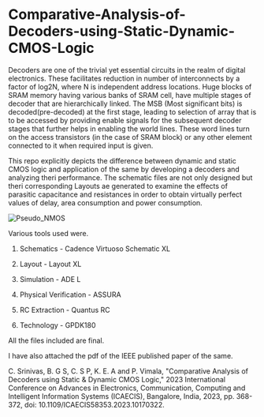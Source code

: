 # Comparative-Analysis-of-Decoders-using-Static-Dynamic-CMOS-Logic

Decoders are one of the trivial yet essential circuits in the realm of digital electronics. These facilitates reduction in number of interconnects by a factor of log2N, where N is independent address locations. Huge blocks of SRAM memory having various banks of SRAM cell, have multiple stages of decoder that are hierarchically linked. The MSB (Most significant bits) is decoded(pre-decoded) at the first stage, leading to selection of array that is to be accessed by providing enable signals for the subsequent decoder stages that further helps in enabling the world lines. These word lines turn on the access transistors (in the case of SRAM block) or any other element connected to it when required input is given. 


This repo explicitly depicts the difference between dynamic and static CMOS logic and application of the same by developing a decoders and analyzing theri performance.
The schematic files are not only designed but theri corresponding Layouts ae generated to examine the effects of parasitic capacitance and resistances in order to obtain virtually perfect values of delay, area consumption and power consumption.


![Pseudo_NMOS](https://github.com/ChandanS15/Comparative-Analysis-of-Decoders-using-Static-Dynamic-CMOS-Logic/assets/82103081/ece4e8df-e2f4-431e-b7a4-76fec65391d1)

Various tools used were.

1. Schematics            - Cadence Virtuoso Schematic XL

2. Layout                - Layout XL

3. Simulation            - ADE L

4. Physical Verification - ASSURA

5. RC Extraction         - Quantus RC

6. Technology            - GPDK180


All the files included are final.

I have also attached the pdf of the IEEE published paper of the same.

C. Srinivas, B. G S, C. S P, K. E. A and P. Vimala, "Comparative Analysis of Decoders using Static & Dynamic CMOS Logic," 2023 International Conference on Advances in Electronics, Communication, Computing and Intelligent Information Systems (ICAECIS), Bangalore, India, 2023, pp. 368-372, doi: 10.1109/ICAECIS58353.2023.10170322.
